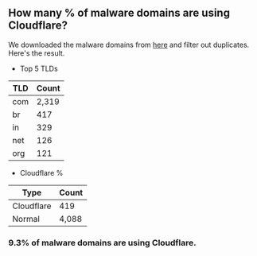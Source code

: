 ## How many % of malware domains are using Cloudflare?


We downloaded the malware domains from [here](https://urlhaus.abuse.ch) and filter out duplicates.
Here's the result.


[//]: # (start replacement)


- Top 5 TLDs

| TLD | Count |
| --- | --- |
| com | 2,319 |
| br | 417 |
| in | 329 |
| net | 126 |
| org | 121 |


- Cloudflare %

| Type | Count |
| --- | --- |
| Cloudflare | 419 |
| Normal | 4,088 |


### 9.3% of malware domains are using Cloudflare.